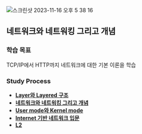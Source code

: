 ![스크린샷 2023-11-16 오후 5 38 16](https://github.com/Heo-y-y/development-blog/assets/112863029/fb1e8671-2212-4046-bdce-686829529e5b)

## 네트워크와 네트워킹 그리고 개념
### 학습 목표
TCP/IP에서 HTTP까지 네트워크에 대한 기본 이론을 학습

### Study Process
- **[Layer와 Layered 구조](layer-layered.md)**
- **[네트워크와 네트워킹 그리고 개념](네트워크와네트워킹.md)**
- **[User mode와 Kernel mode](Usermode와Kernelmode.md)**
- **[Internet 기반 네트워크 입문](Internet기반네트워크.md)**
- **[L2](L2.md)**

